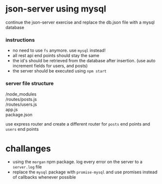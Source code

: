 # json-server using mysql

continue the json-server exercise and replace the db.json file with a mysql database

### instructions
* no need to use `fs` anymore. use `mysql` instead!
* all rest api end points should stay the same
* the id's should be retrieved from the database after insertion. (use auto increment fields for users, and posts)
* the server should be executed using `npm start`

### server file structure
/node_modules  
/routes/posts.js  
/routes/users.js  
app.js  
package.json  

use express router and create a different router for `posts` end points and `users` end points

# challanges
* using the `morgan` npm package. log every error on the server to a `server.log` file
* replace the `mysql` package with `promise-mysql` and use promises instead of callbacks whenever possible